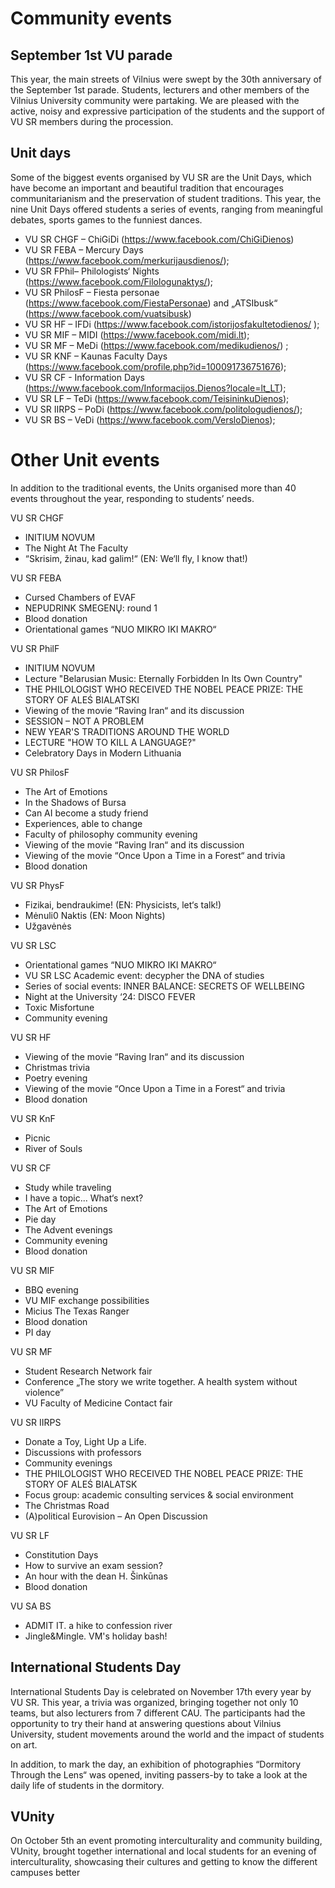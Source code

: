 # Community events

## September 1st VU parade 

This year, the main streets of Vilnius were swept by the 30th anniversary of the September 1st parade. Students, lecturers and other members of the Vilnius University community were partaking. We are pleased with the active, noisy and expressive participation of the students and the support of VU SR members during the procession. 

## Unit days 

Some of the biggest events organised by VU SR are the Unit Days, which have become an important and beautiful tradition that encourages communitarianism and the preservation of student traditions. This year, the nine Unit Days offered students a series of events, ranging from meaningful debates, sports games to the funniest dances. 

- VU SR CHGF – ChiGiDi (https://www.facebook.com/ChiGiDienos) 
- VU SR FEBA – Mercury Days (https://www.facebook.com/merkurijausdienos/); 
- VU SR FPhil– Philologists‘ Nights (https://www.facebook.com/Filologunaktys/); 
- VU SR PhilosF – Fiesta personae (https://www.facebook.com/FiestaPersonae) and „ATSIbusk“ (https://www.facebook.com/vuatsibusk) 
- VU SR HF – IFDi (https://www.facebook.com/istorijosfakultetodienos/ ); 
- VU SR MIF – MIDI (https://www.facebook.com/midi.lt); 
- VU SR MF – MeDi (https://www.facebook.com/medikudienos/) ; 
- VU SR KNF – Kaunas Faculty Days (https://www.facebook.com/profile.php?id=100091736751676); 
- VU SR CF - Information Days  (https://www.facebook.com/Informacijos.Dienos?locale=lt_LT); 
- VU SR LF – TeDi (https://www.facebook.com/TeisininkuDienos); 
- VU SR IIRPS – PoDi (https://www.facebook.com/politologudienos/); 
- VU SR BS – VeDi (https://www.facebook.com/VersloDienos); 

# Other Unit events 

In addition to the traditional events, the Units organised more than 40 events throughout the year, responding to students’ needs. 

VU SR CHGF 

- INITIUM NOVUM 
- The Night At The Faculty 
- “Skrisim, žinau, kad galim!“ (EN: We‘ll fly, I know that!)  

VU SR FEBA 

- Cursed Chambers of EVAF 
- NEPUDRINK SMEGENŲ: round 1 
- Blood donation 
- Orientational games “NUO MIKRO IKI MAKRO“ 
 
VU SR PhilF 

- INITIUM NOVUM 
- Lecture "Belarusian Music: Eternally Forbidden In Its Own Country" 
- THE PHILOLOGIST WHO RECEIVED THE NOBEL PEACE PRIZE: THE STORY OF ALEŚ BIALATSKI 
- Viewing of the movie “Raving Iran“ and its discussion 
- SESSION – NOT A PROBLEM 
- NEW YEAR'S TRADITIONS AROUND THE WORLD 
- LECTURE "HOW TO KILL A LANGUAGE?" 
- Celebratory Days in Modern Lithuania 
 
VU SR PhilosF 

- The Art of Emotions 
- In the Shadows of Bursa 
- Can AI become a study friend 
- Experiences, able to change 
- Faculty of philosophy community evening 
- Viewing of the movie “Raving Iran“ and its discussion 
- Viewing of the movie “Once Upon a Time in a Forest“ and trivia 
- Blood donation 
 
VU SR PhysF 

- Fizikai, bendraukime! (EN: Physicists, let‘s talk!) 
- Mėnuli0 Naktis (EN: Moon Nights) 
- Užgavėnės  

VU SR LSC 

- Orientational games “NUO MIKRO IKI MAKRO“ 
- VU SR LSC Academic event: decypher the DNA of studies 
- Series of social events: INNER BALANCE: SECRETS OF WELLBEING 
- Night at the University ‘24: DISCO FEVER 
- Toxic Misfortune 
- Community evening 
 
VU SR HF 

- Viewing of the movie “Raving Iran“ and its discussion 
- Christmas trivia 
- Poetry evening 
- Viewing of the movie “Once Upon a Time in a Forest“ and trivia 
- Blood donation 
 
VU SR KnF 

- Picnic 
- River of Souls 

VU SR CF 

- Study while traveling  
- I have a topic... What‘s next? 
- The Art of Emotions 
- Pie day 
- The Advent evenings 
- Community evening 
- Blood donation 
 
VU SR MIF 

- BBQ evening 
- VU MIF exchange possibilities 
- Micius The Texas Ranger 
- Blood donation 
- PI day 
 
VU SR MF 

- Student Research Network fair 
- Conference „The story we write together. A health system without violence” 
- VU Faculty of Medicine Contact fair 
 
VU SR IIRPS 

- Donate a Toy, Light Up a Life. 
- Discussions with professors 
- Community evenings 
- THE PHILOLOGIST WHO RECEIVED THE NOBEL PEACE PRIZE: THE STORY OF ALEŚ BIALATSK 
- Focus group: academic consulting services & social environment 
- The Christmas Road 
- (A)political Eurovision – An Open Discussion  
 
VU SR LF 

- Constitution Days 
- How to survive an exam session? 
- An hour with the dean H. Šinkūnas 
- Blood donation 
 
VU SA BS 

- ADMIT IT. a hike to confession river 
- Jingle&Mingle. VM's holiday bash! 

## International Students Day 

International Students Day is celebrated on November 17th every year by VU SR. This year, a trivia was organized, bringing together not only 10 teams, but also lecturers from 7 different CAU. The participants had the opportunity to try their hand at answering questions about Vilnius University, student movements around the world and the impact of students on art. 

In addition, to mark the day, an exhibition of photographies “Dormitory Through the Lens“ was opened, inviting passers-by to take a look at the daily life of students in the dormitory. 

## VUnity 

On October 5th an event promoting interculturality and community building, VUnity, brought together international and local students for an evening of interculturality, showcasing their cultures and getting to know the different campuses better 
